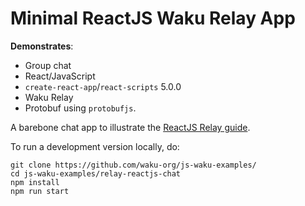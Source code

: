 # Minimal ReactJS Waku Relay App

**Demonstrates**:

- Group chat
- React/JavaScript
- `create-react-app`/`react-scripts` 5.0.0
- Waku Relay
- Protobuf using `protobufjs`.

A barebone chat app to illustrate the [ReactJS Relay guide](https://docs.wakuconnect.dev/docs/guides/07_reactjs_relay/).

To run a development version locally, do:

```shell
git clone https://github.com/waku-org/js-waku-examples/
cd js-waku-examples/relay-reactjs-chat
npm install
npm run start
```
